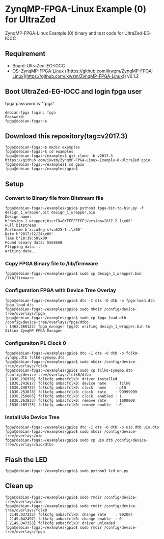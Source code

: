ZynqMP-FPGA-Linux Example (0) for UltraZed
===========================================

ZynqMP-FPGA-Linux Example (0) binary and test code for UltraZed-EG-IOCC

## Requirement

 * Board: UltraZed-EG-IOCC
 * OS: ZynqMP-FPGA-Linux ([https://github.com/ikwzm/ZynqMP-FPGA-Linux](https://github.com/ikwzm/ZynqMP-FPGA-Linux)) v0.1.2

## Boot UltraZed-EG-IOCC and login fpga user

fpga'password is "fpga".

```console
debian-fpga login: fpga
Password:
fpga@debian-fpga:~$
```
## Download this repository(tag=v2017.3)

```console
fpga@debian-fpga:~$ mkdir examples
fpga@debian-fpga:~$ cd examples
fpga@debian-fpga:~/examples$ git clone -b v2017.3 https://github.com/ikwzm/ZynqMP-FPGA-Linux-Example-0-UltraZed gpio
fpga@debian-fpga:~/examples$ cd gpio
fpga@debian-fpga:~/examples/gpio$
```

## Setup

### Convert to Binary file from Bitstream file

```console
fpga@debian-fpga:~/examples/gpio$ python3 fpga-bit-to-bin.py -f design_1_wrapper.bit design_1_wrapper.bin
Design name: b'design_1_wrapper;UserID=0XFFFFFFFF;Version=2017.2.1\x00'
Full bitstream
Partname b'xczu3eg-sfva625-1-i\x00'
Date b'2017/12/24\x00'
Time b'10:39:58\x00'
Found binary data: 5568668
Flipping data...
Writing data...
```

### Copy FPGA Binary file to /lib/firmware

```console
fpga@debian-fpga:~/examples/gpio$ sudo cp design_1_wrapper.bin /lib/firmware
```

### Configuration FPGA with Device Tree Overlay

```console
fpga@debian-fpga:~/examples/gpio$ dtc -I dts -O dtb -o fpga-load.dtb fpga-load.dts
fpga@debian-fpga:~/examples/gpio$ sudo mkdir /config/device-tree/overlays/fpga
fpga@debian-fpga:~/examples/gpio$ sudo cp fpga-load.dtb /config/device-tree/overlays/fpga/dtbo
[ 1462.560122] fpga_manager fpga0: writing design_1_wrapper.bin to Xilinx ZynqMP FPGA Manager
```

### Configuraiton PL Clock 0

```console
fpga@debian-fpga:~/examples/gpio$ dtc -I dts -O dtb -o fclk0-zynqmp.dtb fclk0-zynqmp.dts
fpga@debian-fpga:~/examples/gpio$ sudo mkdir /config/device-tree/overlays/fclk0
fpga@debian-fpga:~/examples/gpio$ sudo cp fclk0-zynqmp.dtb /config/device-tree/overlays/fclk0/dtbo
[ 1830.238976] fclkcfg amba:fclk0: driver installed.
[ 1830.243617] fclkcfg amba:fclk0: device name    : fclk0
[ 1830.248737] fclkcfg amba:fclk0: clock  name    : pl0
[ 1830.253678] fclkcfg amba:fclk0: clock  rate    : 99999999
[ 1830.259085] fclkcfg amba:fclk0: clock  enabled : 1
[ 1830.263833] fclkcfg amba:fclk0: remove rate    : 1000000
[ 1830.269125] fclkcfg amba:fclk0: remove enable  : 0
```

### Install Uio Device Tree

```console
fpga@debian-fpga:~/examples/gpio$ dtc -I dts -O dtb -o uio.dtb uio.dts
fpga@debian-fpga:~/examples/gpio$ sudo mkdir /config/device-tree/overlays/uio
fpga@debian-fpga:~/examples/gpio$ sudo cp uio.dtb /config/device-tree/overlays/uio/dtbo
```

## Flash the LED 

```console
fpga@debian-fpga:~/examples/gpio$ sudo python3 led_on.py
```

## Clean up

```console
fpga@debian-fpga:~/examples/gpio$ sudo rmdir /config/device-tree/overlays/uio
fpga@debian-fpga:~/examples/gpio$ sudo rmdir /config/device-tree/overlays/fclk0
[ 2149.037235] fclkcfg amba:fclk0: change rate    : 992064
[ 2149.042497] fclkcfg amba:fclk0: change enable  : 0
[ 2149.047353] fclkcfg amba:fclk0: driver unloaded
fpga@debian-fpga:~/examples/gpio$ sudo rmdir /config/device-tree/overlays/fpga
```

